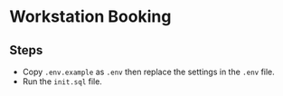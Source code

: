 # Workstation Booking

## Steps

- Copy `.env.example` as `.env` then replace the settings in the `.env` file.
- Run the `init.sql` file.
